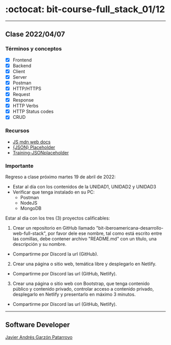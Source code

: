 # :octocat: bit-course-full_stack_01/12
- - -
## Clase 2022/04/07
### Términos y conceptos
* [x] Frontend
* [x] Backend
* [x] Client
* [x] Server
* [x] Postman
* [x] HTTP/HTTPS
* [x] Request
* [x] Response
* [x] HTTP Verbs
* [x] HTTP Status codes
* [x] CRUD
### Recursos
* [JS mdn web docs](https://developer.mozilla.org/en-US/docs/Web/JavaScript)
* [{JSON} Placeholder](https://jsonplaceholder.typicode.com/)
* [Training-JSONplaceholder](https://github.com/javierandresgp/training-jsonplaceholder)
### Importante
Regreso a clase próximo martes 19 de abril de 2022:
* Estar al día con los contenidos de la UNIDAD1, UNIDAD2 y UNIDAD3
* Verificar que tenga instalado en su PC:
  - Postman
  - NodeJS
  - MongoDB

Estar al día con los tres (3) proyectos calificables:
1. Crear un repositorio en GitHub llamado "bit-iberoamericana-desarrollo-web-full-stack", por favor dele ese nombre, tal como está escrito entre las comillas, debe contener archivo "README.md" con un título, una descripción y su nombre.
  * Compartirme por Discord la url (GitHub).
2. Crear una página o sitio web, temática libre y desplegarlo en Netlify.
  * Compartirme por Discord las url (GitHub, Netlify).
3. Crear una página o sitio web con Bootstrap, que tenga contenido público y contenido privado, controlar acceso a contenido privado, desplegarlo en Netlify y presentarlo en máximo 3 minutos.
  * Compartirme por Discord las url (GitHub, Netlify).
- - -
## Software Developer
[Javier Andrés Garzón Patarroyo](https://javierandresgp.com)
